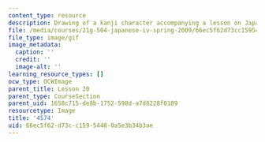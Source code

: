 ```yaml
---
content_type: resource
description: Drawing of a kanji character accompanying a lesson on Japanese.
file: /media/courses/21g-504-japanese-iv-spring-2009/66ec5f62d73cc15954480a5e3b34b3ae_4574.gif
file_type: image/gif
image_metadata:
  caption: ''
  credit: ''
  image-alt: ''
learning_resource_types: []
ocw_type: OCWImage
parent_title: Lesson 20
parent_type: CourseSection
parent_uid: 1658c715-de8b-1752-598d-a7d8228f0109
resourcetype: Image
title: '4574'
uid: 66ec5f62-d73c-c159-5448-0a5e3b34b3ae
---
```

